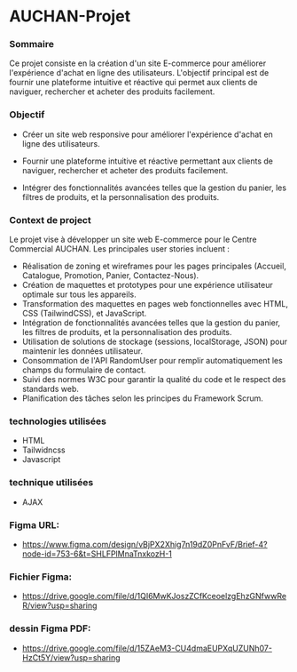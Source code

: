 # AUCHAN-Projet

### Sommaire
Ce projet consiste en la création d'un site E-commerce pour améliorer l'expérience d'achat en ligne des utilisateurs. L'objectif principal est de fournir une plateforme intuitive et réactive qui permet aux clients de naviguer, rechercher et acheter des produits facilement.

### Objectif
* Créer un site web responsive pour améliorer l'expérience d'achat en ligne des utilisateurs.

* Fournir une plateforme intuitive et réactive permettant aux clients de naviguer, rechercher et acheter des produits facilement.

* Intégrer des fonctionnalités avancées telles que la gestion du panier, les filtres de produits, et la personnalisation des produits.

### Context de project
Le projet vise à développer un site web E-commerce pour le Centre Commercial AUCHAN. Les principales user stories incluent :
* Réalisation de zoning et wireframes pour les pages principales (Accueil, Catalogue, Promotion, Panier, Contactez-Nous).
* Création de maquettes et prototypes pour une expérience utilisateur optimale sur tous les appareils.
* Transformation des maquettes en pages web fonctionnelles avec HTML, CSS (TailwindCSS), et JavaScript.
* Intégration de fonctionnalités avancées telles que la gestion du panier, les filtres de produits, et la personnalisation des produits.
* Utilisation de solutions de stockage (sessions, localStorage, JSON) pour maintenir les données utilisateur.
* Consommation de l'API RandomUser pour remplir automatiquement les champs du formulaire de contact.
* Suivi des normes W3C pour garantir la qualité du code et le respect des standards web.
* Planification des tâches selon les principes du Framework Scrum.

### technologies utilisées
* HTML
* Tailwidncss
* Javascript

### technique utilisées
* AJAX

### Figma URL:
* https://www.figma.com/design/vBjPX2Xhig7n19dZ0PnFvF/Brief-4?node-id=753-6&t=SHLFPlMnaTnxkozH-1

### Fichier Figma:
* https://drive.google.com/file/d/1QI6MwKJoszZCfKceoelzgEhzGNfwwReR/view?usp=sharing


### dessin Figma PDF: 
* https://drive.google.com/file/d/15ZAeM3-CU4dmaEUPXqUZUNh07-HzCt5Y/view?usp=sharing
